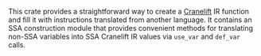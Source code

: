 This crate provides a straightforward way to create a
[Cranelift](https://crates.io/crates/cranelift) IR function and fill it with
instructions translated from another language. It contains an SSA construction
module that provides convenient methods for translating non-SSA variables into
SSA Cranelift IR values via `use_var` and `def_var` calls.
